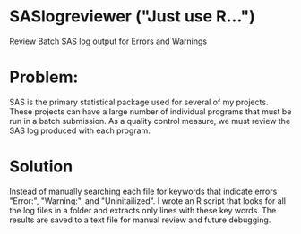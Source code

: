 # SASlogreviewer  ("Just use R...")
Review Batch SAS log output for Errors and Warnings

# Problem:
SAS is the primary statistical package used for several of my projects. These projects can have a large number of individual programs that must be run in a batch submission. As a quality control measure, we must review the SAS log produced with each program.

# Solution
Instead of manually searching each file for keywords that indicate errors "Error:", "Warning:", and "Uninitailized". I wrote an R script that looks for all the log files in a folder and extracts only lines with these key words. The results are saved to a text file for manual review and future debugging.
